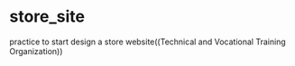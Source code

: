 # store_site

practice to start design a store website((Technical and Vocational Training Organization))
